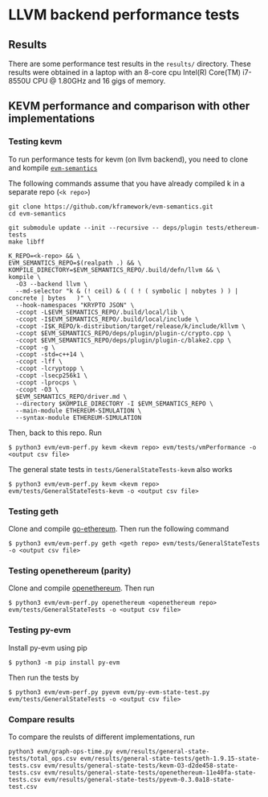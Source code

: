 # LLVM backend performance tests

## Results

There are some performance test results in the `results/` directory.
These results were obtained in a laptop with an 8-core cpu Intel(R) Core(TM) i7-8550U CPU @ 1.80GHz
and 16 gigs of memory.

## KEVM performance and comparison with other implementations

### Testing kevm

To run performance tests for kevm (on llvm backend), you need to clone and kompile [`evm-semantics`](https://github.com/kframework/evm-semantics)

The following commands assume that you have already compiled k in a separate repo (`<k repo>`)
```
git clone https://github.com/kframework/evm-semantics.git
cd evm-semantics

git submodule update --init --recursive -- deps/plugin tests/ethereum-tests
make libff

K_REPO=<k-repo> && \
EVM_SEMANTICS_REPO=$(realpath .) && \
KOMPILE_DIRECTORY=$EVM_SEMANTICS_REPO/.build/defn/llvm && \
kompile \
  -O3 --backend llvm \
  --md-selector "k & (! ceil) & ( ( ! ( symbolic | nobytes ) ) | concrete | bytes   )" \
  --hook-namespaces "KRYPTO JSON" \
  -ccopt -L$EVM_SEMANTICS_REPO/.build/local/lib \
  -ccopt -I$EVM_SEMANTICS_REPO/.build/local/include \
  -ccopt -I$K_REPO/k-distribution/target/release/k/include/kllvm \
  -ccopt $EVM_SEMANTICS_REPO/deps/plugin/plugin-c/crypto.cpp \
  -ccopt $EVM_SEMANTICS_REPO/deps/plugin/plugin-c/blake2.cpp \
  -ccopt -g \
  -ccopt -std=c++14 \
  -ccopt -lff \
  -ccopt -lcryptopp \
  -ccopt -lsecp256k1 \
  -ccopt -lprocps \
  -ccopt -O3 \
  $EVM_SEMANTICS_REPO/driver.md \
  --directory $KOMPILE_DIRECTORY -I $EVM_SEMANTICS_REPO \
  --main-module ETHEREUM-SIMULATION \
  --syntax-module ETHEREUM-SIMULATION
```

Then, back to this repo. Run
```
$ python3 evm/evm-perf.py kevm <kevm repo> evm/tests/vmPerformance -o <output csv file>
```

The general state tests in `tests/GeneralStateTests-kevm` also works
```
$ python3 evm/evm-perf.py kevm <kevm repo> evm/tests/GeneralStateTests-kevm -o <output csv file>
```

### Testing geth

Clone and compile [go-ethereum](https://github.com/ethereum/go-ethereum). Then run the following command
```
$ python3 evm/evm-perf.py geth <geth repo> evm/tests/GeneralStateTests -o <output csv file>
```

### Testing openethereum (parity)

Clone and compile [openethereum](https://github.com/openethereum/openethereum). Then run
```
$ python3 evm/evm-perf.py openethereum <openethereum repo> evm/tests/GeneralStateTests -o <output csv file>
```

### Testing py-evm

Install py-evm using pip
```
$ python3 -m pip install py-evm
```

Then run the tests by
```
$ python3 evm/evm-perf.py pyevm evm/py-evm-state-test.py evm/tests/GeneralStateTests -o <output csv file>
```

### Compare results

To compare the reulsts of different implementations, run
```
python3 evm/graph-ops-time.py evm/results/general-state-tests/total_ops.csv evm/results/general-state-tests/geth-1.9.15-state-tests.csv evm/results/general-state-tests/kevm-O3-d2de458-state-tests.csv evm/results/general-state-tests/openethereum-11e40fa-state-tests.csv evm/results/general-state-tests/pyevm-0.3.0a18-state-test.csv
```
